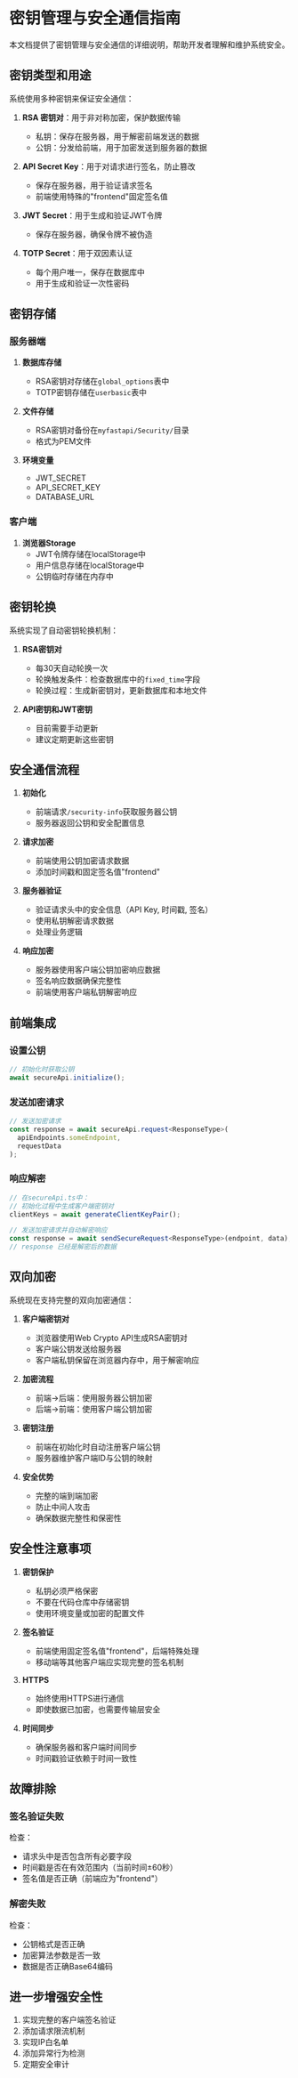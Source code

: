 # 密钥管理与安全通信指南

本文档提供了密钥管理与安全通信的详细说明，帮助开发者理解和维护系统安全。

## 密钥类型和用途

系统使用多种密钥来保证安全通信：

1. **RSA 密钥对**：用于非对称加密，保护数据传输
   - 私钥：保存在服务器，用于解密前端发送的数据
   - 公钥：分发给前端，用于加密发送到服务器的数据

2. **API Secret Key**：用于对请求进行签名，防止篡改
   - 保存在服务器，用于验证请求签名
   - 前端使用特殊的"frontend"固定签名值

3. **JWT Secret**：用于生成和验证JWT令牌
   - 保存在服务器，确保令牌不被伪造

4. **TOTP Secret**：用于双因素认证
   - 每个用户唯一，保存在数据库中
   - 用于生成和验证一次性密码

## 密钥存储

### 服务器端

1. **数据库存储**
   - RSA密钥对存储在`global_options`表中
   - TOTP密钥存储在`userbasic`表中

2. **文件存储**
   - RSA密钥对备份在`myfastapi/Security/`目录
   - 格式为PEM文件

3. **环境变量**
   - JWT_SECRET
   - API_SECRET_KEY
   - DATABASE_URL

### 客户端

1. **浏览器Storage**
   - JWT令牌存储在localStorage中
   - 用户信息存储在localStorage中
   - 公钥临时存储在内存中

## 密钥轮换

系统实现了自动密钥轮换机制：

1. **RSA密钥对**
   - 每30天自动轮换一次
   - 轮换触发条件：检查数据库中的`fixed_time`字段
   - 轮换过程：生成新密钥对，更新数据库和本地文件

2. **API密钥和JWT密钥**
   - 目前需要手动更新
   - 建议定期更新这些密钥

## 安全通信流程

1. **初始化**
   - 前端请求`/security-info`获取服务器公钥
   - 服务器返回公钥和安全配置信息

2. **请求加密**
   - 前端使用公钥加密请求数据
   - 添加时间戳和固定签名值"frontend"

3. **服务器验证**
   - 验证请求头中的安全信息（API Key, 时间戳, 签名）
   - 使用私钥解密请求数据
   - 处理业务逻辑

4. **响应加密**
   - 服务器使用客户端公钥加密响应数据
   - 签名响应数据确保完整性
   - 前端使用客户端私钥解密响应

## 前端集成

### 设置公钥

```typescript
// 初始化时获取公钥
await secureApi.initialize();
```

### 发送加密请求

```typescript
// 发送加密请求
const response = await secureApi.request<ResponseType>(
  apiEndpoints.someEndpoint, 
  requestData
);
```

### 响应解密

```typescript
// 在secureApi.ts中：
// 初始化过程中生成客户端密钥对
clientKeys = await generateClientKeyPair();

// 发送加密请求并自动解密响应
const response = await sendSecureRequest<ResponseType>(endpoint, data);
// response 已经是解密后的数据
```

## 双向加密

系统现在支持完整的双向加密通信：

1. **客户端密钥对**
   - 浏览器使用Web Crypto API生成RSA密钥对
   - 客户端公钥发送给服务器
   - 客户端私钥保留在浏览器内存中，用于解密响应

2. **加密流程**
   - 前端->后端：使用服务器公钥加密
   - 后端->前端：使用客户端公钥加密

3. **密钥注册**
   - 前端在初始化时自动注册客户端公钥
   - 服务器维护客户端ID与公钥的映射
   
4. **安全优势**
   - 完整的端到端加密
   - 防止中间人攻击
   - 确保数据完整性和保密性

## 安全性注意事项

1. **密钥保护**
   - 私钥必须严格保密
   - 不要在代码仓库中存储密钥
   - 使用环境变量或加密的配置文件

2. **签名验证**
   - 前端使用固定签名值"frontend"，后端特殊处理
   - 移动端等其他客户端应实现完整的签名机制

3. **HTTPS**
   - 始终使用HTTPS进行通信
   - 即使数据已加密，也需要传输层安全

4. **时间同步**
   - 确保服务器和客户端时间同步
   - 时间戳验证依赖于时间一致性

## 故障排除

### 签名验证失败

检查：
- 请求头中是否包含所有必要字段
- 时间戳是否在有效范围内（当前时间±60秒）
- 签名值是否正确（前端应为"frontend"）

### 解密失败

检查：
- 公钥格式是否正确
- 加密算法参数是否一致
- 数据是否正确Base64编码

## 进一步增强安全性

1. 实现完整的客户端签名验证
2. 添加请求限流机制
3. 实现IP白名单
4. 添加异常行为检测
5. 定期安全审计
